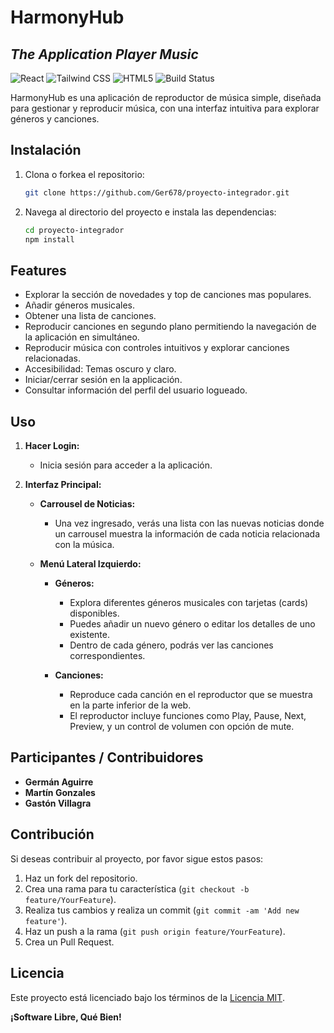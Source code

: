 
# HarmonyHub
## _The Application Player Music_

![React](https://img.shields.io/badge/React-61DAFB?style=for-the-badge&logo=react&logoColor=white) ![Tailwind CSS](https://img.shields.io/badge/Tailwind%20CSS-06B6D4?style=for-the-badge&logo=tailwind-css&logoColor=white) ![HTML5](https://img.shields.io/badge/HTML5-E34F26?style=for-the-badge&logo=html5&logoColor=white) 
![Build Status](https://img.shields.io/badge/Build%20Status-In%20Progress-orange) 

HarmonyHub es una aplicación de reproductor de música simple, diseñada para gestionar y reproducir música, con una interfaz intuitiva para explorar géneros y canciones.

## Instalación

1. Clona o forkea el repositorio:
   ```bash
   git clone https://github.com/Ger678/proyecto-integrador.git
   ```

2. Navega al directorio del proyecto e instala las dependencias:
   ```bash
   cd proyecto-integrador
   npm install
   ```

## Features

- Explorar la sección de novedades y top de canciones mas populares.
- Añadir géneros musicales.
- Obtener una lista de canciones.
- Reproducir canciones en segundo plano permitiendo la navegación de la aplicación en simultáneo.
- Reproducir música con controles intuitivos y explorar canciones relacionadas.
- Accesibilidad: Temas oscuro y claro.
- Iniciar/cerrar sesión en la applicación.
- Consultar información del perfil del usuario logueado.

## Uso

1. **Hacer Login:**
   - Inicia sesión para acceder a la aplicación.

2. **Interfaz Principal:**
   - **Carrousel de Noticias:**
     - Una vez ingresado, verás una lista con las nuevas noticias donde un carrousel muestra la información de cada noticia relacionada con la música.
   
   - **Menú Lateral Izquierdo:**
     - **Géneros:**
       - Explora diferentes géneros musicales con tarjetas (cards) disponibles.
       - Puedes añadir un nuevo género o editar los detalles de uno existente.
       - Dentro de cada género, podrás ver las canciones correspondientes.
     
     - **Canciones:**
       - Reproduce cada canción en el reproductor que se muestra en la parte inferior de la web.
       - El reproductor incluye funciones como Play, Pause, Next, Preview, y un control de volumen con opción de mute.

## Participantes / Contribuidores

- **Germán Aguirre**
- **Martín Gonzales**
- **Gastón Villagra**

## Contribución

Si deseas contribuir al proyecto, por favor sigue estos pasos:

1. Haz un fork del repositorio.
2. Crea una rama para tu característica (`git checkout -b feature/YourFeature`).
3. Realiza tus cambios y realiza un commit (`git commit -am 'Add new feature'`).
4. Haz un push a la rama (`git push origin feature/YourFeature`).
5. Crea un Pull Request.

## Licencia

Este proyecto está licenciado bajo los términos de la [Licencia MIT](LICENSE).

**¡Software Libre, Qué Bien!**
